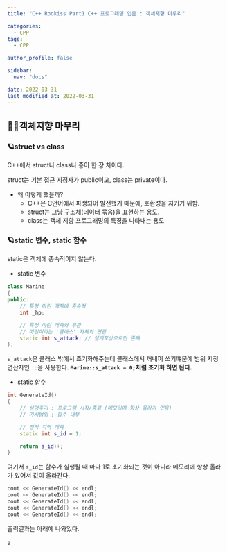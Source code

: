 ```yaml
---
title: "C++ Rookiss Part1 C++ 프로그래밍 입문 : 객체지향 마무리"

categories:
  - CPP
tags:
  - CPP

author_profile: false

sidebar:
  nav: "docs"

date: 2022-03-31
last_modified_at: 2022-03-31
---
```



## 🙇‍♀️객체지향 마무리



### 🪐struct vs class


C++에서 struct나 class나 종이 한 장 차이다.

struct는 기본 접근 지정자가 public이고, class는 private이다.

- 왜 이렇게 했을까?
  - C++은 C언어에서 파생되어 발전했기 때문에, 호환성을 지키기 위함.
  - struct는 그냥 구조체(데이터 묶음)을 표현하는 용도.
  - class는 객체 지향 프로그래밍의 특징을 나타내는 용도


### 🪐static 변수, static 함수


static은 객체에 종속적이지 않는다.

* static 변수

```cpp
class Marine
{
public:
	// 특정 마린 객체에 종속적
	int _hp;

	// 특정 마린 객체와 무관
	// 마린이라는 '클래스' 자체와 연관
	static int s_attack; // 설계도상으로만 존재
};
```

`s_attack`은 클래스 밖에서 초기화해주는데 클래스에서 꺼내어 쓰기떄문에 범위 지정 연산자인 `::`을 사용한다.
**`Marine::s_attack = 0;`처럼 초기화 하면 된다.**


* static 함수

```cpp
int GenerateId()
{
	// 생명주기 : 프로그램 시작/종료 (메모리에 항상 올라가 있음)
	// 가시범위 : 함수 내부

	// 정적 지역 객체
	static int s_id = 1;

	return s_id++;
}
```

여기서 `s_id`는 함수가 실행될 때 마다 1로 초기화되는 것이 아니라 메모리에 항상 올라가 있어서 값이 올라간다.

```cpp
cout << GenerateId() << endl;
cout << GenerateId() << endl;
cout << GenerateId() << endl;
cout << GenerateId() << endl;
cout << GenerateId() << endl;
```

출력결과는 아래에 나와있다.



a